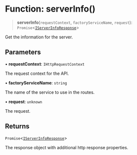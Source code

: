 # Function: serverInfo()

> **serverInfo**(`requestContext`, `factoryServiceName`, `request`): `Promise`\<[`IServerInfoResponse`](../interfaces/IServerInfoResponse.md)\>

Get the information for the server.

## Parameters

• **requestContext**: `IHttpRequestContext`

The request context for the API.

• **factoryServiceName**: `string`

The name of the service to use in the routes.

• **request**: `unknown`

The request.

## Returns

`Promise`\<[`IServerInfoResponse`](../interfaces/IServerInfoResponse.md)\>

The response object with additional http response properties.
